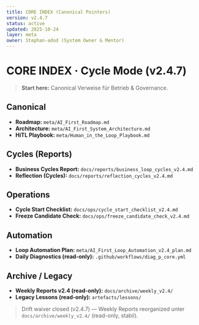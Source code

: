 ```yaml
---
title: CORE INDEX (Canonical Pointers)
version: v2.4.7
status: active
updated: 2025-10-24
layer: meta
owner: Stephan-adod (System Owner & Mentor)
---
```


# CORE INDEX · Cycle Mode (v2.4.7)

> **Start here:** Canonical Verweise für Betrieb & Governance.

## Canonical
- **Roadmap:** `meta/AI_First_Roadmap.md`
- **Architecture:** `meta/AI_First_System_Architecture.md`
- **HiTL Playbook:** `meta/Human_in_the_Loop_Playbook.md`

## Cycles (Reports)
- **Business Cycles Report:** `docs/reports/business_loop_cycles_v2.4.md`
- **Reflection (Cycles):** `docs/reports/reflection_cycles_v2.4.md`

## Operations
- **Cycle Start Checklist:** `docs/ops/cycle_start_checklist_v2.4.md`
- **Freeze Candidate Check:** `docs/ops/freeze_candidate_check_v2.4.md`

## Automation
- **Loop Automation Plan:** `meta/AI_First_Loop_Automation_v2.4_plan.md`
- **Daily Diagnostics (read-only):** `.github/workflows/diag_p_core.yml`

## Archive / Legacy
- **Weekly Reports v2.4 (read-only):** `docs/archive/weekly_v2.4/`
- **Legacy Lessons (read-only):** `artefacts/lessons/`

> Drift waiver closed (v2.4.7) — Weekly Reports reorganized unter `docs/archive/weekly_v2.4/` (read-only, stabil).
